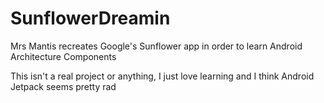 # SunflowerDreamin
Mrs Mantis recreates Google's Sunflower app in order to learn Android Architecture Components

This isn't a real project or anything, I just love learning and I think Android Jetpack seems pretty rad
